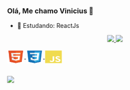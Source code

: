 ### Olá, Me chamo Vinicius 🖖

- 🌱 Estudando: ReactJs

<div align="center">
  <a href="https://github.com/vinicius-pereira-souza">
  <img height="180em" src="https://github-readme-stats.vercel.app/api?username=vinicius-pereira-souza&show_icons=true&theme=onedark&include_all_commits=true&count_private=true"/>
  <img height="180em" src="https://github-readme-stats.vercel.app/api/top-langs/?username=vinicius-pereira-souza&layout=compact&langs_count=7&theme=onedark"/>
</div>
<div style="display: inline_block"><br>
  <img align="center" alt="vinicius-HTML" height="30" width="40" src="https://raw.githubusercontent.com/devicons/devicon/master/icons/html5/html5-original.svg">  
  <img align="center" alt="vinicius-CSS" height="30" width="40" src="https://raw.githubusercontent.com/devicons/devicon/master/icons/css3/css3-original.svg">
  <img align="center" alt="vinicius-Js" height="30" width="40" src="https://raw.githubusercontent.com/devicons/devicon/master/icons/javascript/javascript-plain.svg">
</div> 
  
##    
    
<div> 
  
  <a href="https://www.linkedin.com/in/vinicius-pereira-b99a04179" target="_blank"><img src="https://img.shields.io/badge/-LinkedIn-%230077B5?style=for-the-badge&logo=linkedin&logoColor=white" target="_blank"></a> 
 
  
 
</div>
